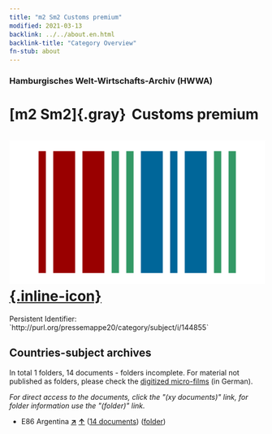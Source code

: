 ```yaml
---
title: "m2 Sm2 Customs premium"
modified: 2021-03-13
backlink: ../../about.en.html
backlink-title: "Category Overview"
fn-stub: about
---
```


### Hamburgisches Welt-Wirtschafts-Archiv (HWWA)

# [m2 Sm2]{.gray}&#8201; Customs premium &#160; [![Wikidata](/images/Wikidata-logo.svg "Wikidata"){.inline-icon}](http://www.wikidata.org/entity/Q104700307)

<div class="hint">Persistent Identifier: `http://purl.org/pressemappe20/category/subject/i/144855`</div>







## Countries-subject archives





In total 1 folders, 14 documents - folders incomplete.
For material not published as folders, please check the [digitized micro-films](/film/h1_sh.de.html) (in German).

_For direct access to the documents, click the "(xy documents)" link, for folder information use the "(folder)" link._


- E86 Argentina [**&nearr;**](../../../geo/i/141692/about.en.html "Argentina (all folders)") [**&uarr;**](../../../geo/about.en.html#E86 "Country category system") (<a href="https://pm20.zbw.eu/iiifview/folder/sh/141692,144855" title="about: Argentina : Customs premium" target="_blank">14 documents</a>) ([folder](../../../../folder/sh/1416xx/141692/1448xx/144855/about.en.html))








